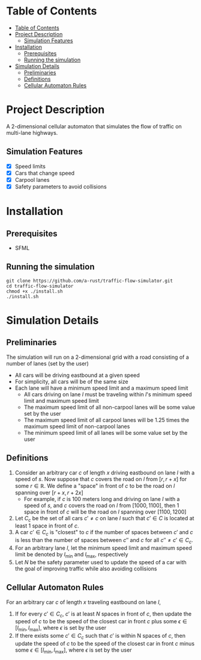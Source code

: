 # Table of Contents
- [Table of Contents](#table-of-contents)
- [Project Description](#project-description)
  - [Simulation Features](#simulation-features)
- [Installation](#installation)
  - [Prerequisites](#prerequisites)
  - [Running the simulation](#running-the-simulation)
- [Simulation Details](#simulation-details)
  - [Preliminaries](#preliminaries)
  - [Definitions](#definitions)
  - [Cellular Automaton Rules](#cellular-automaton-rules)

# Project Description
A 2-dimensional cellular automaton that simulates the flow of traffic on multi-lane highways.
## Simulation Features
- [x] Speed limits
- [x] Cars that change speed
- [x] Carpool lanes
- [x] Safety parameters to avoid collisions

# Installation
## Prerequisites
* SFML
## Running the simulation
```
git clone https://github.com/a-rust/traffic-flow-simulator.git
cd traffic-flow-simulator
chmod +x ./install.sh
./install.sh
```
# Simulation Details
## Preliminaries
The simulation will run on a 2-dimensional grid with a road consisting of a number of lanes (set by the user)
* All cars will be driving eastbound at a given speed
* For simplicity, all cars will be of the same size
* Each lane will have a minimum speed limit and a maximum speed limit
  * All cars driving on lane $l$ must be traveling within $l$'s minimum speed limit and maximum speed limit
  * The maximum speed limit of all non-carpool lanes will be some value set by the user
  * The maximum speed limit of all carpool lanes will be $1.25$ times the maximum speed limit of non-carpool lanes
  * The minimum speed limit of all lanes will be some value set by the user

## Definitions
1. Consider an arbitrary car $c$ of length $x$ driving eastbound on lane $l$ with a speed of $s$. Now suppose that $c$ covers the road on $l$ from $[r, r+x]$ for some $r\in \mathbb{R}$. We define a "space" in front of $c$ to be the road on $l$ spanning over $[r+x, r+2x]$
   * For example, if $c$ is $100$ meters long and driving on lane $l$ with a speed of $s$, and $c$ covers the road on $l$ from $[1000, 1100]$, then 1 space in front of $c$ will be the road on $l$ spanning over $[1100, 1200]$
2. Let $C_c$ be the set of all cars $c' \neq c$ on lane $l$ such that $c' \in C$ is located at least 1 space in front of $c$.
3. A car $c'\in C_c$ is "closest" to $c$ if the number of spaces between $c'$ and $c$ is less than the number of spaces between $c''$ and $c$ for all $c''\neq c' \in C_c$. 
4. For an arbitrary lane $l$, let the minimum speed limit and maximum speed limit be denoted by $l_\text{min}$ and $l_\text{max}$, respectively 
5. Let $N$ be the safety parameter used to update the speed of a car with the goal of improving traffic while also avoiding collisions

## Cellular Automaton Rules
For an arbitrary car $c$ of length $x$ traveling eastbound on lane $l$,
1. If for every $c' \in C_c$, $c'$ is at least $N$ spaces in front of $c$, then update the speed of $c$ to be the speed of the closest car in front $c$ plus some $\epsilon \in [l_\text{min}, l_\text{max}]$, where $\epsilon$ is set by the user
2. If there exists some $c' \in C_c$ such that $c'$ is within N spaces of $c$, then update the speed of $c$ to be the speed of the closest car in front $c$ minus some $\epsilon \in [l_\text{min}, l_\text{max}]$, where $\epsilon$ is set by the user